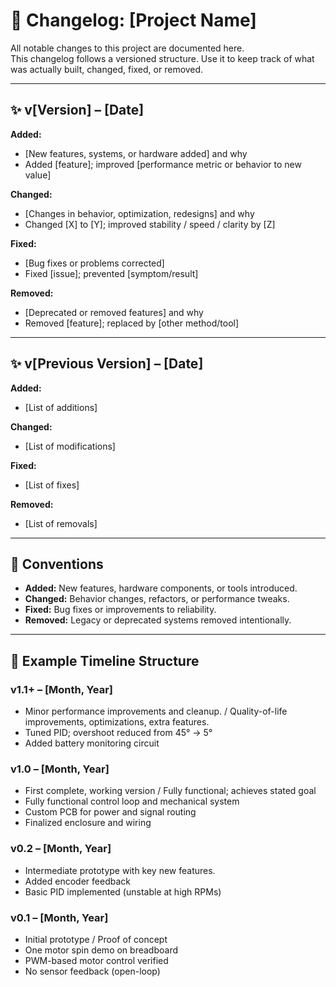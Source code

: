 # 📜 Changelog: [Project Name]

All notable changes to this project are documented here.  
This changelog follows a versioned structure. Use it to keep track of what was actually built, changed, fixed, or removed.

---

## ✨ v[Version] – [Date] 
**Added:**
- [New features, systems, or hardware added] and why  
- Added [feature]; improved [performance metric or behavior to new value]

**Changed:**
- [Changes in behavior, optimization, redesigns] and why  
- Changed [X] to [Y]; improved stability / speed / clarity by [Z]

**Fixed:**
- [Bug fixes or problems corrected]  
- Fixed [issue]; prevented [symptom/result]

**Removed:**
- [Deprecated or removed features] and why  
- Removed [feature]; replaced by [other method/tool]

---

## ✨ v[Previous Version] – [Date]
**Added:**
- [List of additions]

**Changed:**
- [List of modifications]

**Fixed:**
- [List of fixes]

**Removed:**
- [List of removals]

---

## 📌 Conventions

- **Added:** New features, hardware components, or tools introduced.
- **Changed:** Behavior changes, refactors, or performance tweaks.
- **Fixed:** Bug fixes or improvements to reliability.
- **Removed:** Legacy or deprecated systems removed intentionally.

---

## 🚀 Example Timeline Structure

### v1.1+ – [Month, Year]
- Minor performance improvements and cleanup. / Quality-of-life improvements, optimizations, extra features.
- Tuned PID; overshoot reduced from 45° → 5°
- Added battery monitoring circuit

### v1.0 – [Month, Year]
- First complete, working version / Fully functional; achieves stated goal
- Fully functional control loop and mechanical system
- Custom PCB for power and signal routing
- Finalized enclosure and wiring

### v0.2 – [Month, Year]
- Intermediate prototype with key new features.
- Added encoder feedback
- Basic PID implemented (unstable at high RPMs)

### v0.1 – [Month, Year]
- Initial prototype / Proof of concept
- One motor spin demo on breadboard
- PWM-based motor control verified
- No sensor feedback (open-loop)

